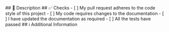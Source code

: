 <!-- Thanks for creating this pull request 🤗 Please make sure that the pull request is limited to one type (docs, feature, etc.) and keep it as small as possible. You can open multiple prs instead of opening a huge one. --> <!-- If this pull 
request closes an issue, please mention the issue number below --> Closes # <!-- Issue # here --> ## 📑 Description <!-- Add a brief description of the pr --> <!-- You can also choose to add a list of changes and if they have been completed 
or not by using the markdown to-do list syntax - [ ] Not Completed - [x] Completed --> ## ✅ Checks <!-- Make sure your pr passes the CI checks and do check the following fields as needed - --> - [ ] My pull request adheres to the code style 
of this project - [ ] My code requires changes to the documentation - [ ] I have updated the documentation as required - [ ] All the tests have passed ## ℹ Additional Information
<!-- Any additional information like breaking changes, dependencies added, screenshots, comparisons between new and old behavior, etc. -->

